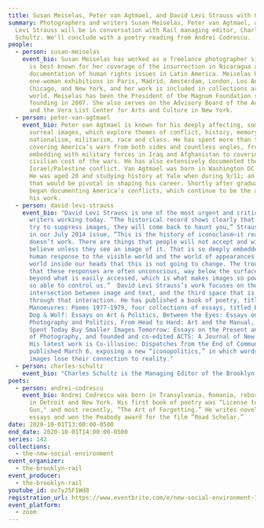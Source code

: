 ```yaml
---
title: Susan Meiselas, Peter van Agtmael, and David Levi Strauss with Charles Schultz
summary: Photographers and writers Susan Meiselas, Peter van Agtmael, and David
  Levi Strauss will be in conversation with Rail managing editor, Charles
  Schultz. We'll conclude with a poetry reading from Andrei Codrescu.
people:
  - person: susan-meiselas
    event_bio: Susan Meiselas has worked as a freelance photographer since 1976. She
      is best known for her coverage of the insurrection in Nicaragua and her
      documentation of human rights issues in Latin America. Meiselas has had
      one-woman exhibitions in Paris, Madrid, Amsterdam, London, Los Angeles,
      Chicago, and New York, and her work is included in collections around the
      world. Meiselas has been the President of the Magnum Foundation since its
      founding in 2007. She also serves on the Advisory Board of the Acumen Fund
      and the Vera List Center for Arts and Culture in New York.
  - person: peter-van-agtmael
    event_bio: Peter van Agtmael is known for his deeply affecting, sometimes
      surreal images, which explore themes of conflict, history, memory,
      nationalism, militarism, race and class. He has spent more than ten years
      covering America’s wars from both sides and countless angles, from
      embedding with military forces in Iraq and Afghanistan to covering the
      civilian cost of the wars. He has also extensively documented the
      Israel/Palestine conflict. Van Agtmael was born in Washington DC in 1981.
      He was aged 20 and studying history at Yale when during 9/11; an event
      that would be pivotal in shaping his career. Shortly after graduating, he
      began documenting America’s conflicts, which continue to be the anchor of
      his work.
  - person: david-levi-strauss
    event_bio: "David Levi Strauss is one of the most urgent and critical art
      writers working today. “The historical record shows clearly that if you
      try to suppress images, they will come back to haunt you,” Strauss writes
      in our July 2014 issue, “This is the history of iconoclasm—it really
      doesn’t work. There are things that people will not accept and will not
      believe unless they see an image of it. That is so deeply embedded in the
      human response to the visible world and the world of appearances and the
      world inside our heads that this is not going to change. The trouble is
      that these responses are often unconscious, way below the surface, and
      beyond what is easily accessed, which is what makes images so powerful and
      so able to control us.” ⁠ David Levi Strauss’s work focuses on the
      intersection between image and text, and the third space that is created
      through that interaction. He has published a book of poetry, titled
      Manoeuvres: Poems 1977-1979, four collections of essays, titled Between
      Dog & Wolf: Essays on Art & Politics, Between the Eyes: Essays on
      Photography and Politics, From Head to Hand: Art and the Manual, Words Not
      Spent Today Buy Smaller Images Tomorrow: Essays on the Present and Future
      of Photography, and founded and co-edited ACTS: A Journal of New Writing.
      His latest work is Co-illusion: Dispatches from the End of Communication,
      published March 6, exposing a new “iconopolitics,” in which words and
      images lose their connection to reality.⁠"
  - person: charles-schultz
    event_bio: "Charles Schultz is the Managing Editor of the Brooklyn Rail. "
poets:
  - person: andrei-codrescu
    event_bio: Andrei Codrescu was born in Transylvania, Romania, reborn at age 19
      in Detroit and New York. His first book of poetry was “License to Carry a
      Gun," and most recently, “The Art of Forgetting.” He writes novels and
      essays and won the Peabody award for the film “Road Scholar.”
date: 2020-10-01T13:00:00-0500
end_date: 2020-10-01T14:00:00-0500
series: 142
collections:
  - the-new-social-environment
event_organizer:
  - the-brooklyn-rail
event_producer:
  - the-brooklyn-rail
youtube_id: ov7yJ5F1Wd8
registration_url: https://www.eventbrite.com/e/new-social-environment-142-susan-meiselaspeter-agtmaeldavid-levi-strauss-tickets-122613268587
event_platform:
  - zoom
---
```

